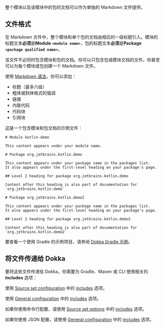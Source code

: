 [//]: # (title: 模块文档)

整个模块以及该模块中的包的文档可以作为单独的 Markdown 文件提供。

## 文件格式

在 Markdown 文件中，整个模块和单个包的文档由相应的一级标题引入。模块的标题文本**必须**是**Module `<module name>`**，包的标题文本**必须**是**Package `<package qualified name>`**。

该文件不必同时包含模块和包的文档。你可以只包含包或模块文档的文件。你甚至可以为每个模块或包创建一个 Markdown 文件。

使用 [Markdown 语法](https://www.markdownguide.org/basic-syntax/)，你可以添加：
* 标题（最多六级）
* 粗体或斜体格式的强调
* 链接
* 内联代码
* 代码块
* 引用块

这是一个包含模块和包文档的示例文件：

```text
# Module kotlin-demo

This content appears under your module name.

# Package org.jetbrains.kotlin.demo

This content appears under your package name in the packages list.
It also appears under the first-level heading on your package's page.

## Level 2 heading for package org.jetbrains.kotlin.demo

Content after this heading is also part of documentation for `org.jetbrains.kotlin.demo`

# Package org.jetbrains.kotlin.demo2

This content appears under your package name in the packages list.
It also appears under the first-level heading on your package's page.

## Level 2 heading for package org.jetbrains.kotlin.demo2

Content after this heading is also part of documentation for `org.jetbrains.kotlin.demo2`
```

要查看一个使用 Gradle 的示例项目，请参阅 [Dokka Gradle 示例](https://github.com/Kotlin/dokka/tree/%dokkaVersion%/examples/gradle/dokka-gradle-example)。

## 将文件传递给 Dokka

要将这些文件传递给 Dokka，你需要为 Gradle、Maven 或 CLI 使用相关的 **includes** 选项：

<tabs group="build-script">
<tab title="Gradle" group-key="gradle">

使用 [Source set configuration](dokka-gradle.md#source-set-configuration) 中的 [includes](dokka-gradle.md#includes) 选项。

</tab>

<tab title="Maven" group-key="mvn">

使用 [General configuration](dokka-maven.md#general-configuration) 中的 [includes](dokka-maven.md#includes) 选项。

</tab>

<tab title="CLI" group-key="cli">

如果你使用命令行配置，请使用 [Source set options](dokka-cli.md#source-set-options) 中的 [includes](dokka-cli.md#includes-cli) 选项。

如果你使用 JSON 配置，请使用 [General configuration](dokka-cli.md#general-configuration) 中的 [includes](dokka-cli.md#includes-json) 选项。

</tab>
</tabs>